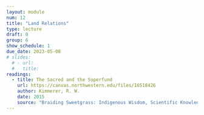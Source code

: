 ```yaml
---
layout: module
num: 12
title: "Land Relations"
type: lecture
draft: 0
group: 6
show_schedule: 1
due_date: 2023-05-08
# slides:
  # - url: 
  #   title: 
readings:
  - title: The Sacred and the Superfund
    url: https://canvas.northwestern.edu/files/16518426
    author: Kimmerer, R. W.
    date: 2015
    source: "Braiding Sweetgrass: Indigenous Wisdom, Scientific Knowledge, and the Teachings of Plants"
---
```

